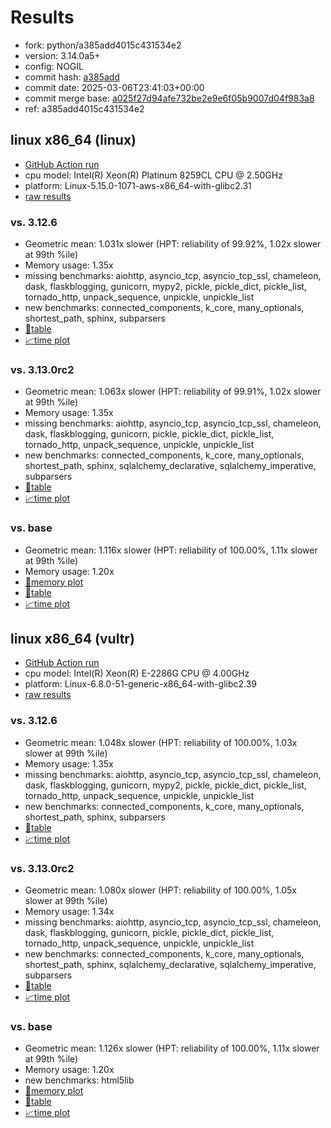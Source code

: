 # Results

- fork: python/a385add4015c431534e2
- version: 3.14.0a5+
- config: NOGIL
- commit hash: [a385add](https://github.com/python/cpython/commit/a385add)
- commit date: 2025-03-06T23:41:03+00:00
- commit merge base: [a025f27d94afe732be2e9e6f05b9007d04f983a8](https://github.com/python/cpython/commit/a025f27d94afe732be2e9e6f05b9007d04f983a8)
- ref: a385add4015c431534e2

## linux x86_64 (linux)

- [GitHub Action run](https://github.com/facebookexperimental/free-threading-benchmarking/actions/runs/13710957475)
- cpu model: Intel(R) Xeon(R) Platinum 8259CL CPU @ 2.50GHz
- platform: Linux-5.15.0-1071-aws-x86_64-with-glibc2.31
- [raw results](bm-20250306-linux-x86_64-python-a385add4015c431534e2-3.14.0a5%2B-a385add.json)

### vs. 3.12.6

- Geometric mean: 1.031x slower (HPT: reliability of 99.92%, 1.02x slower at 99th %ile)
- Memory usage: 1.35x
- missing benchmarks: aiohttp, asyncio_tcp, asyncio_tcp_ssl, chameleon, dask, flaskblogging, gunicorn, mypy2, pickle, pickle_dict, pickle_list, tornado_http, unpack_sequence, unpickle, unpickle_list
- new benchmarks: connected_components, k_core, many_optionals, shortest_path, sphinx, subparsers
- [📄table](bm-20250306-linux-x86_64-python-a385add4015c431534e2-3.14.0a5%2B-a385add-vs-3.12.6.md)
- [📈time plot](bm-20250306-linux-x86_64-python-a385add4015c431534e2-3.14.0a5%2B-a385add-vs-3.12.6.svg)

### vs. 3.13.0rc2

- Geometric mean: 1.063x slower (HPT: reliability of 99.91%, 1.02x slower at 99th %ile)
- Memory usage: 1.35x
- missing benchmarks: aiohttp, asyncio_tcp, asyncio_tcp_ssl, chameleon, dask, flaskblogging, gunicorn, pickle, pickle_dict, pickle_list, tornado_http, unpack_sequence, unpickle, unpickle_list
- new benchmarks: connected_components, k_core, many_optionals, shortest_path, sphinx, sqlalchemy_declarative, sqlalchemy_imperative, subparsers
- [📄table](bm-20250306-linux-x86_64-python-a385add4015c431534e2-3.14.0a5%2B-a385add-vs-3.13.0rc2.md)
- [📈time plot](bm-20250306-linux-x86_64-python-a385add4015c431534e2-3.14.0a5%2B-a385add-vs-3.13.0rc2.svg)

### vs. base

- Geometric mean: 1.116x slower (HPT: reliability of 100.00%, 1.11x slower at 99th %ile)
- Memory usage: 1.20x
- [🧠memory plot](bm-20250306-linux-x86_64-python-a385add4015c431534e2-3.14.0a5%2B-a385add-vs-base-mem.svg)
- [📄table](bm-20250306-linux-x86_64-python-a385add4015c431534e2-3.14.0a5%2B-a385add-vs-base.md)
- [📈time plot](bm-20250306-linux-x86_64-python-a385add4015c431534e2-3.14.0a5%2B-a385add-vs-base.svg)

## linux x86_64 (vultr)

- [GitHub Action run](https://github.com/facebookexperimental/free-threading-benchmarking/actions/runs/13710957475)
- cpu model: Intel(R) Xeon(R) E-2286G CPU @ 4.00GHz
- platform: Linux-6.8.0-51-generic-x86_64-with-glibc2.39
- [raw results](bm-20250306-vultr-x86_64-python-a385add4015c431534e2-3.14.0a5%2B-a385add.json)

### vs. 3.12.6

- Geometric mean: 1.048x slower (HPT: reliability of 100.00%, 1.03x slower at 99th %ile)
- Memory usage: 1.35x
- missing benchmarks: aiohttp, asyncio_tcp, asyncio_tcp_ssl, chameleon, dask, flaskblogging, gunicorn, mypy2, pickle, pickle_dict, pickle_list, tornado_http, unpack_sequence, unpickle, unpickle_list
- new benchmarks: connected_components, k_core, many_optionals, shortest_path, sphinx, subparsers
- [📄table](bm-20250306-vultr-x86_64-python-a385add4015c431534e2-3.14.0a5%2B-a385add-vs-3.12.6.md)
- [📈time plot](bm-20250306-vultr-x86_64-python-a385add4015c431534e2-3.14.0a5%2B-a385add-vs-3.12.6.svg)

### vs. 3.13.0rc2

- Geometric mean: 1.080x slower (HPT: reliability of 100.00%, 1.05x slower at 99th %ile)
- Memory usage: 1.34x
- missing benchmarks: aiohttp, asyncio_tcp, asyncio_tcp_ssl, chameleon, dask, flaskblogging, gunicorn, pickle, pickle_dict, pickle_list, tornado_http, unpack_sequence, unpickle, unpickle_list
- new benchmarks: connected_components, k_core, many_optionals, shortest_path, sphinx, sqlalchemy_declarative, sqlalchemy_imperative, subparsers
- [📄table](bm-20250306-vultr-x86_64-python-a385add4015c431534e2-3.14.0a5%2B-a385add-vs-3.13.0rc2.md)
- [📈time plot](bm-20250306-vultr-x86_64-python-a385add4015c431534e2-3.14.0a5%2B-a385add-vs-3.13.0rc2.svg)

### vs. base

- Geometric mean: 1.126x slower (HPT: reliability of 100.00%, 1.11x slower at 99th %ile)
- Memory usage: 1.20x
- new benchmarks: html5lib
- [🧠memory plot](bm-20250306-vultr-x86_64-python-a385add4015c431534e2-3.14.0a5%2B-a385add-vs-base-mem.svg)
- [📄table](bm-20250306-vultr-x86_64-python-a385add4015c431534e2-3.14.0a5%2B-a385add-vs-base.md)
- [📈time plot](bm-20250306-vultr-x86_64-python-a385add4015c431534e2-3.14.0a5%2B-a385add-vs-base.svg)

